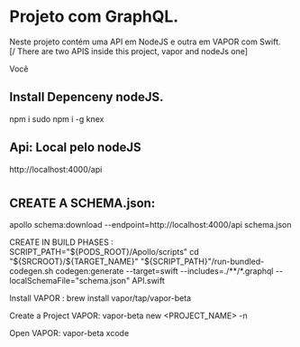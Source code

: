 
# Projeto com GraphQL.

Neste projeto contém uma API em NodeJS e outra em VAPOR com Swift.<br/>
[/ There are two APIS inside this project, vapor and nodeJs one]

Você 


## Install Depenceny nodeJS.
npm i 
sudo npm i -g knex


## Api: Local pelo nodeJS
http://localhost:4000/api


# 
## CREATE A SCHEMA.json:
apollo schema:download --endpoint=http://localhost:4000/api schema.json


CREATE IN BUILD PHASES :
SCRIPT_PATH="${PODS_ROOT}/Apollo/scripts"
cd "${SRCROOT}/${TARGET_NAME}"
"${SCRIPT_PATH}"/run-bundled-codegen.sh codegen:generate --target=swift --includes=./**/*.graphql --localSchemaFile="schema.json" API.swift





Install VAPOR :
brew install vapor/tap/vapor-beta

Create a Project VAPOR:
vapor-beta new <PROJECT_NAME> -n

Open VAPOR:
vapor-beta xcode